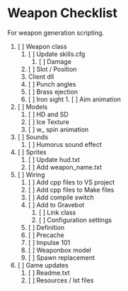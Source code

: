 # Weapon Checklist

For weapon generation scripting.

1. [ ] Weapon class
    1. [ ] Update skills.cfg
        1. [ ] Damage
    1. [ ] Slot / Position
    1. Client dll
      1. [ ] Punch angles
      1. [ ] Brass ejection
      1. [ ] Iron sight
        1. [ ] Aim animation
1. [ ] Models
    1. [ ] HD and SD
    1. [ ] Ice Texture
    1. [ ] w_ spin animation
1. [ ] Sounds
    1. [ ] Humorus sound effect
1. [ ] Sprites
    1. [ ] Update hud.txt
    1. [ ] Add weapon_name.txt
1. [ ] Wiring
    1. [ ] Add cpp files to VS project
    1. [ ] Add cpp files to Make files
    1. [ ] Add compile switch
    1. [ ] Add to Gravebot
        1. [ ] Link class
        1. [ ] Configuration settings
    1. [ ] Definition
    1. [ ] Precache
    1. [ ] Impulse 101
    1. [ ] Weaponbox model
    1. [ ] Spawn replacement
1. [ ] Game updates
    1. [ ] Readme.txt
    1. [ ] Resources / lst files
